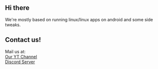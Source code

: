 ## Hi there 

We're mostly based on running linux/linux apps on android and some side tweaks.


## Contact us!
Mail us at: <br/>
[Our YT Channel](https://youtube.com/channel/UCgS9ygaWQEjS3JFvMLmeQBA) <br/>
[Discord Server](https://discord.gg/RAGJmMNSse) <br/>

<!--

**Here are some ideas to get you started:**

🙋‍♀️ A short introduction - what is your organization all about?
🌈 Contribution guidelines - how can the community get involved?
👩‍💻 Useful resources - where can the community find your docs? Is there anything else the community should know?
🍿 Fun facts - what does your team eat for breakfast?
🧙 Remember, you can do mighty things with the power of [Markdown](https://docs.github.com/github/writing-on-github/getting-started-with-writing-and-formatting-on-github/basic-writing-and-formatting-syntax)
-->
